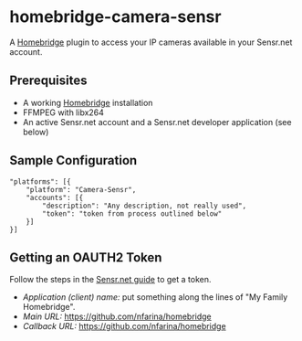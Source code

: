# homebridge-camera-sensr
A [Homebridge](https://github.com/nfarina/homebridge) plugin to access your IP cameras available in your Sensr.net account.

## Prerequisites

* A working [Homebridge](https://github.com/nfarina/homebridge) installation
* FFMPEG with libx264
* An active Sensr.net account and a Sensr.net developer application (see below)

## Sample Configuration

    "platforms": [{
        "platform": "Camera-Sensr",
        "accounts": [{
            "description": "Any description, not really used",
            "token": "token from process outlined below"
        }]
    }]

## Getting an OAUTH2 Token

Follow the steps in the [Sensr.net guide](http://yacc.github.io/sensrapi-tutorials/) to get a token.

* _Application (client) name:_ put something along the lines of "My Family Homebridge".
* _Main URL:_ https://github.com/nfarina/homebridge
* _Callback URL:_ https://github.com/nfarina/homebridge
